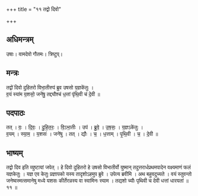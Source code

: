 +++
title = "११ तद्वो दिवो"

+++
## अधिमन्त्रम्
उषाः। वामदेवो गौतमः। त्रिष्टुप्।

## मन्त्रः
तद्वो॑ दिवो दुहितरो विभा॒तीरुप॑ ब्रुव उषसो य॒ज्ञके॑तुः ।  
व॒यं स्या॑म य॒शसो॒ जने॑षु॒ तद्द्यौश्च॑ ध॒त्तां पृ॑थि॒वी च॑ दे॒वी ॥

## पदपाठः
तत् । वः॒ । दि॒वः॒ । दु॒हि॒त॒रः॒ । वि॒ऽभा॒तीः । उप॑ । ब्रु॒वे॒ । उ॒ष॒सः॒ । य॒ज्ञऽके॑तुः ।  
व॒यम् । स्या॒म॒ । य॒शसः॑ । जने॑षु । तत् । द्यौः । च॒ । ध॒त्ताम् । पृ॒थि॒वी । च॒ । दे॒वी ॥

## भाष्यम्
तद्वो दिव इति व्युष्टायां जपेत् । हे दिवो दुहितरो हे उषसो विभातीर्वो युष्मान् तदुत्तरार्धप्रथमपादेन वक्ष्यमाणं फलं यज्ञकेतुः । यज्ञ एव केतुः प्रज्ञापको यस्य तादृशोऽहमुप ब्रुवे । उपेत्य ब्रवीमि । अथ बहुवदुच्यते । वयं स्तुवन्तो जनेष्वस्मत्समानेषु मध्ये यशसः कीर्तेरन्नस्य वा स्वामिनः स्याम । तद्यशो च्यौः पृथिवी च देवी धत्तां धारयतां ॥ ११ ॥